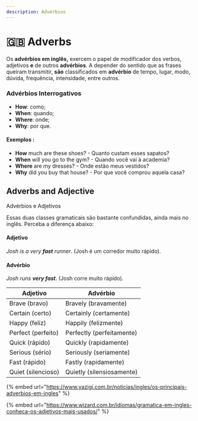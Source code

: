 ```yaml
---
description: Advérbios
---
```


# 🇬🇧 Adverbs

Os **advérbios em inglês,** exercem o papel de modificador dos verbos, adjetivos **e** de outros **advérbios**. A depender do sentido que as frases queiram transmitir, **são** classificados em **advérbio** de tempo, lugar, modo, dúvida, frequência, intensidade, entre outros.

### Advérbios Interrogativos

* **How**: como;
* **When**: quando;
* **Where**: onde;
* **Why**: por que.

#### Exemplos :&#x20;

* **How** much are these shoes? - Quanto custam esses sapatos?&#x20;
* **When** will you go to the gym? - Quando você vai à academia?
* **Where** are my dresses? - Onde estão meus vestidos?&#x20;
* **Why** did you buy that house? - Por que você comprou aquela casa?

## Adverbs and Adjective

Advérbios e Adjetivos

Essas duas classes gramaticais são bastante confundidas, ainda mais no inglês. Perceba a diferença abaixo:

#### Adjetivo&#x20;

_Josh is a very **fast** runner_. (Josh é um corredor muito rápido).

#### Advérbio

_Josh runs **very fast**_. (Josh corre muito rápido).

| Adjetivo           | Advérbio                  |
| ------------------ | ------------------------- |
| Brave (bravo)      | Bravely (bravamente)      |
| Certain (certo)    | Certainly (certamente)    |
| Happy (feliz)      | Happily (felizmente)      |
| Perfect (perfeito) | Perfectly (perfeitamente) |
| Quick (rápido)     | Quickly (rapidamente)     |
| Serious (sério)    | Seriously (seriamente)    |
| Fast (rápido)      | Fastly (rapidamente)      |
| Quiet (silencioso) | Quietly (silensiosamente) |

{% embed url="https://www.yazigi.com.br/noticias/ingles/os-principais-adverbios-em-ingles" %}

{% embed url="https://www.wizard.com.br/idiomas/gramatica-em-ingles-conheca-os-adjetivos-mais-usados/" %}
